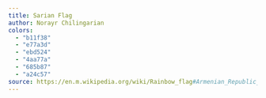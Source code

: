 ```yaml
---
title: Sarian Flag
author: Norayr Chilingarian
colors:
  - "b11f38"
  - "e77a3d"
  - "ebd524"
  - "4aa77a"
  - "685b87"
  - "a24c57"
source: https://en.m.wikipedia.org/wiki/Rainbow_flag#Armenian_Republic_proposed_flag_(1919)
---
```

